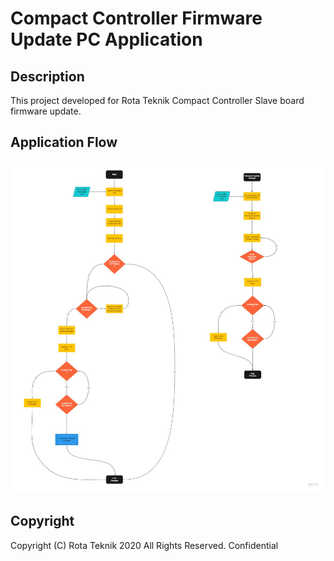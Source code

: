 # Compact Controller Firmware Update PC Application

## Description
This project developed for Rota Teknik Compact Controller Slave board firmware update.

## Application Flow

![Flow Chart](flowchart.png)

## Copyright

Copyright (C) Rota Teknik 2020 All Rights Reserved. Confidential
